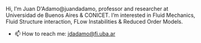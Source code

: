 Hi, I’m Juan D'Adamo@juandadamo, professor and researcher at Universidad de Buenos Aires & CONICET.
I’m interested in Fluid Mechanics, Fluid Structure interaction, FLow Instabilities & Reduced Order Models.

- 📫 How to reach me: jdadamo@fi.uba.ar

<!---
juandadamo/juandadamo is a ✨ special ✨ repository because its `README.md` (this file) appears on your GitHub profile.
You can click the Preview link to take a look at your changes.
--->
